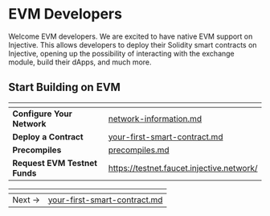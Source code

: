# EVM Developers

Welcome EVM developers. We are excited to have native EVM support on Injective. This allows developers to deploy their Solidity smart contracts on Injective, opening up the possibility of interacting with the exchange module, build their dApps, and much more.

## Start Building on EVM

<table data-card-size="large" data-view="cards"><thead><tr><th></th><th data-hidden data-card-target data-type="content-ref"></th></tr></thead><tbody>
<tr><td><strong>Configure Your Network</strong></td><td><a href="./network-information.md">network-information.md</a></td></tr>
<tr><td><strong>Deploy a Contract</strong></td><td><a href="./your-first-smart-contract.md">your-first-smart-contract.md</a></td></tr>
<tr><td><strong>Precompiles</strong></td><td><a href="./precompiles.md">precompiles.md</a></td></tr>
<tr><td><strong>Request EVM Testnet Funds</strong></td><td><a href="https://testnet.faucet.injective.network/">https://testnet.faucet.injective.network/</a></td></tr>
</tbody></table>

<table data-card-size="large" data-view="cards" data-full-width="false"><thead><tr><th></th><th data-card-target data-type="content-ref"></th></tr></thead><tbody>
<tr><td>Next →</td><td><a href="./your-first-smart-contract.md">your-first-smart-contract.md</a></td></tr>
</tbody></table>
